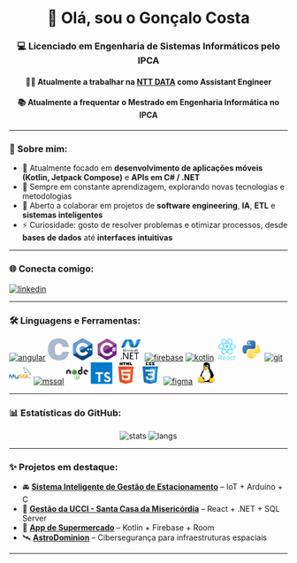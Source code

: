 <h1 align="center">👋 Olá, sou o Gonçalo Costa</h1>
<h3 align="center">💻 Licenciado em Engenharia de Sistemas Informáticos pelo IPCA</h3>
<h4 align="center">👨‍💻 Atualmente a trabalhar na <a href="https://pt.nttdata.com/" target="_blank">NTT DATA</a> como Assistant Engineer</h4>
<h4 align="center">📚 Atualmente a frequentar o Mestrado em Engenharia Informática no IPCA</h4>

---

### 🚀 Sobre mim:
- 🔭 Atualmente focado em **desenvolvimento de aplicações móveis (Kotlin, Jetpack Compose)** e **APIs em C# / .NET**
- 🌱 Sempre em constante aprendizagem, explorando novas tecnologias e metodologias
- 👯 Aberto a colaborar em projetos de **software engineering**, **IA**, **ETL** e **sistemas inteligentes**
- ⚡ Curiosidade: gosto de resolver problemas e otimizar processos, desde **bases de dados** até **interfaces intuitivas**

---

### 🌐 Conecta comigo:
<p align="left">
<a href="https://www.linkedin.com/in/gon%C3%A7alo-costa-3b3230288/" target="blank">
<img align="center" src="https://raw.githubusercontent.com/rahuldkjain/github-profile-readme-generator/master/src/images/icons/Social/linked-in-alt.svg" alt="linkedin" height="30" width="40" />
</a>
</p>

---

### 🛠️ Linguagens e Ferramentas:
<p align="left">
<a href="https://angular.io" target="_blank"><img src="https://angular.io/assets/images/logos/angular/angular.svg" alt="angular" width="40" height="40"/></a>
<a href="https://www.cprogramming.com/" target="_blank"><img src="https://raw.githubusercontent.com/devicons/devicon/master/icons/c/c-original.svg" alt="c" width="40" height="40"/></a>
<a href="https://www.w3schools.com/cpp/" target="_blank"><img src="https://raw.githubusercontent.com/devicons/devicon/master/icons/cplusplus/cplusplus-original.svg" alt="cplusplus" width="40" height="40"/></a>
<a href="https://www.w3schools.com/cs/" target="_blank"><img src="https://raw.githubusercontent.com/devicons/devicon/master/icons/csharp/csharp-original.svg" alt="csharp" width="40" height="40"/></a>
<a href="https://dotnet.microsoft.com/" target="_blank"><img src="https://raw.githubusercontent.com/devicons/devicon/master/icons/dot-net/dot-net-original-wordmark.svg" alt="dotnet" width="40" height="40"/></a>
<a href="https://firebase.google.com/" target="_blank"><img src="https://www.vectorlogo.zone/logos/firebase/firebase-icon.svg" alt="firebase" width="40" height="40"/></a>
<a href="https://kotlinlang.org" target="_blank"><img src="https://www.vectorlogo.zone/logos/kotlinlang/kotlinlang-icon.svg" alt="kotlin" width="40" height="40"/></a>
<a href="https://reactjs.org/" target="_blank"><img src="https://raw.githubusercontent.com/devicons/devicon/master/icons/react/react-original-wordmark.svg" alt="react" width="40" height="40"/></a>
<a href="https://www.python.org" target="_blank"><img src="https://raw.githubusercontent.com/devicons/devicon/master/icons/python/python-original.svg" alt="python" width="40" height="40"/></a>
<a href="https://git-scm.com/" target="_blank"><img src="https://www.vectorlogo.zone/logos/git-scm/git-scm-icon.svg" alt="git" width="40" height="40"/></a>
<a href="https://www.mysql.com/" target="_blank"><img src="https://raw.githubusercontent.com/devicons/devicon/master/icons/mysql/mysql-original-wordmark.svg" alt="mysql" width="40" height="40"/></a>
<a href="https://www.microsoft.com/en-us/sql-server" target="_blank"><img src="https://www.svgrepo.com/show/303229/microsoft-sql-server-logo.svg" alt="mssql" width="40" height="40"/></a>
<a href="https://nodejs.org" target="_blank"><img src="https://raw.githubusercontent.com/devicons/devicon/master/icons/nodejs/nodejs-original-wordmark.svg" alt="nodejs" width="40" height="40"/></a>
<a href="https://www.typescriptlang.org/" target="_blank"><img src="https://raw.githubusercontent.com/devicons/devicon/master/icons/typescript/typescript-original.svg" alt="typescript" width="40" height="40"/></a>
<a href="https://www.w3.org/html/" target="_blank"><img src="https://raw.githubusercontent.com/devicons/devicon/master/icons/html5/html5-original-wordmark.svg" alt="html5" width="40" height="40"/></a>
<a href="https://www.w3schools.com/css/" target="_blank"><img src="https://raw.githubusercontent.com/devicons/devicon/master/icons/css3/css3-original-wordmark.svg" alt="css3" width="40" height="40"/></a>
<a href="https://www.figma.com/" target="_blank"><img src="https://www.vectorlogo.zone/logos/figma/figma-icon.svg" alt="figma" width="40" height="40"/></a>
<a href="https://www.linux.org/" target="_blank"><img src="https://raw.githubusercontent.com/devicons/devicon/master/icons/linux/linux-original.svg" alt="linux" width="40" height="40"/></a>
</p>

---

### 📊 Estatísticas do GitHub:
<p align="center">
<img src="https://github-readme-stats.vercel.app/api?username=Goncalo04Costa&show_icons=true&theme=tokyonight" alt="stats" />
<img src="https://github-readme-stats.vercel.app/api/top-langs/?username=Goncalo04Costa&layout=compact&theme=tokyonight" alt="langs" />
</p>

---

### ✨ Projetos em destaque:
- 🚘 **[Sistema Inteligente de Gestão de Estacionamento](#)** – IoT + Arduino + C
- 🏥 **[Gestão da UCCI - Santa Casa da Misericórdia](#)** – React + .NET + SQL Server  
- 🛒 **[App de Supermercado](#)** – Kotlin + Firebase + Room  
- 🛰️ **[AstroDominion](#)** – Cibersegurança para infraestruturas espaciais  

---
